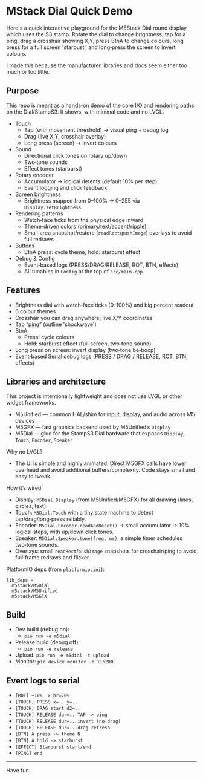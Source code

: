 # MStack Dial Quick Demo

Here's a quick interactive playground for the M5Stack Dial round display which uses the S3 stamp. Rotate the dial to change brightness, tap for a ping, drag a crosshair showing X,Y, press BtnA to change colours, long press for a full screen 'starbust', and long‑press the screen to invert colours.

I made this because the manufacturer libraries and docs seem either too much or too little.

## Purpose

This repo is meant as a hands‑on demo of the core I/O and rendering paths on the Dial/StampS3. It shows, with minimal code and no LVGL:

- Touch
  - Tap (with movement threshold) → visual ping + debug log
  - Drag (live X,Y, crosshair overlay)
  - Long press (screen) → invert colours
- Sound
  - Directional click tones on rotary up/down
  - Two‑tone sounds
  - Effect tones (starburst)
- Rotary encoder
  - Accumulator → logical detents (default 10% per step)
  - Event logging and click feedback
- Screen brightness
  - Brightness mapped from 0–100% → 0–255 via `Display.setBrightness`
- Rendering patterns
  - Watch‑face ticks from the physical edge inward
  - Theme‑driven colors (primary/text/accent/ripple)
  - Small‑area snapshot/restore (`readRect`/`pushImage`) overlays to avoid full redraws
- Buttons
  - BtnA press: cycle theme; hold: starburst effect
- Debug & Config
  - Event‑based logs (PRESS/DRAG/RELEASE, ROT, BTN, effects)
  - All tunables in `Config` at the top of `src/main.cpp`

## Features

- Brightness dial with watch‑face ticks (0–100%) and big percent readout
- 6 colour themes
- Crosshair you can drag anywhere; live X/Y coordinates
- Tap “ping” (outline 'shockwave')
- BtnA:
  - Press: cycle colours
  - Hold: starburst effect (full‑screen, two‑tone sound)
- Long press on screen: invert display (two‑tone be‑boop)
- Event‑based Serial debug logs (PRESS / DRAG / RELEASE, ROT, BTN, effects)

## Libraries and architecture

This project is intentionally lightweight and does not use LVGL or other widget frameworks.

- M5Unified — common HAL/shim for input, display, and audio across M5 devices
- M5GFX — fast graphics backend used by M5Unified’s `Display`
- M5Dial — glue for the StampS3 Dial hardware that exposes `Display`, `Touch`, `Encoder`, `Speaker`

Why no LVGL?
- The UI is simple and highly animated. Direct M5GFX calls have lower overhead and avoid additional buffers/complexity. Code stays small and easy to tweak.

How it’s wired
- Display: `M5Dial.Display` (from M5Unified/M5GFX) for all drawing (lines, circles, text).
- Touch: `M5Dial.Touch` with a tiny state machine to detect tap/drag/long‑press reliably.
- Encoder: `M5Dial.Encoder.readAndReset()` → small accumulator → 10% logical steps, with up/down click tones.
- Speaker: `M5Dial.Speaker.tone(freq, ms)`; a simple timer schedules two‑tone sounds.
- Overlays: small `readRect`/`pushImage` snapshots for crosshair/ping to avoid full‑frame redraws and flicker.

PlatformIO deps (from `platformio.ini`):

```
lib_deps =
  m5stack/M5Dial
  m5stack/M5Unified
  m5stack/M5GFX
```

## Build

- Dev build (debug on):
  - `pio run -e m5dial`
- Release build (debug off):
  - `pio run -e release`
- Upload: `pio run -e m5dial -t upload`
- Monitor: `pio device monitor -b 115200`

## Event logs to serial

- `[ROT] +10% -> br=70%`
- `[TOUCH] PRESS x=.. y=..`
- `[TOUCH] DRAG start d2=..`
- `[TOUCH] RELEASE dur=.. TAP -> ping`
- `[TOUCH] RELEASE dur=.. invert (no-drag)`
- `[TOUCH] RELEASE dur=.. drag refresh`
- `[BTN] A press -> theme N`
- `[BTN] A hold -> starburst`
- `[EFFECT] Starburst start/end`
- `[PING] end`

---

Have fun.
